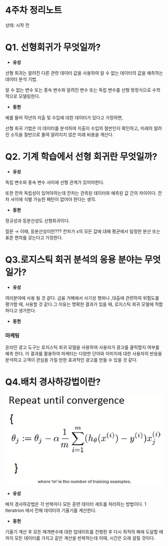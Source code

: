 # 4주차 정리노트

상태: 시작 전

# Q1. 선형회귀가 무엇일까?

- **유성**

선형 회귀는 알려진 다른 관련 데이터 값을 사용하여 알 수 없는 데이터의 값을 예측하는 데이터 분석 기법. 

알 수 없는 변수 또는 종속 변수와 알려진 변수 또는 독립 변수를 선형 방정식으로 수학적으로 모델링한다. 

- **동현**

예를 들어 작년의 지출 및 수입에 대한 데이터가 있다고 가정하면,

선형 회귀 기법은 이 데이터를 분석하여 지출이 수입의 절반인지 확인하고, 미래의 알려진 소득을 절반으로 줄여 알려지지 않은 미래 비용을 계산다.

# Q2. ****기계 학습에서 선형 회귀란 무엇****일까?

- **유성**

독립 변수와 종속 변수 사이에 선형 관계가 있어야한다.

또한 잔차 독립성이 있어야하는데 잔차는 관측된 데이터와 예측된 값 간의 차이이다. 잔차 사이에 식별 가능한 패턴이 없어야 한다는 생각.

- **동현**

정규성과 등분산성도 선형회귀이다.

질문 → 이때, 등분산성이란??? 잔차가 x의 모든 값에 대해 평균에서 일정한 분산 또는 표준 편차를 갖는다고 가정한다.

# Q3.****로지스틱 회귀 분석의 응용 분야는 무엇일가****?

- **유성**

여러분야에 사용 될 것 같다. 금융 거해에서 사기성 행위나 ,대출에 관련하여 위험도를 평가할 때, 사용할 것 같다.그 이유는 명확한 결과가 있을 때, 로지스틱 회귀 모델에 적합하다고  생가한다. 

- **동현**

### **마케팅**

온라인 광고 도구는 로지스틱 회귀 모델을 사용하여 사용자가 광고를 클릭할지 여부를 예측 한다. 이 결과를 활용하여 마케터는 다양한 단어와 이미지에 대한 사용자의 반응을 분석하고 고객이 관심을 가질 만한 효과적인 광고를 만들 수 있을 것 같다.

# Q4.배치 경사하강법이란?

![Untitled](4%E1%84%8C%E1%85%AE%E1%84%8E%E1%85%A1%20%E1%84%8C%E1%85%A5%E1%86%BC%E1%84%85%E1%85%B5%E1%84%82%E1%85%A9%E1%84%90%E1%85%B3%206be88ec6f6484edd988a89856a7bdf3e/Untitled.png)

- **유성**

배치 경사하강법은 각 반복마다 모든 훈련 데이터 세트를 처리하는 방법이다. 1 Iteratrion 에서 전체 데이터의 기울기를 계산한다.

- **동현**

기울기 계산 후 모든 매개변수에 대한 업데이트를 진행한 후 다시 최적의 해에 도달할  때까지 모든 데이터를 가지고 같은 계산을 반복하는데 이때, 시간은 오래 걸릴 것이다.